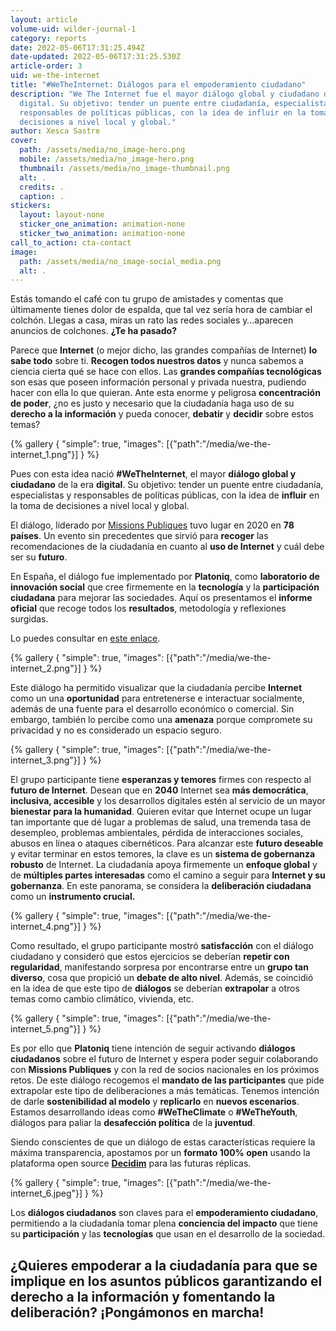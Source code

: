```yaml
---
layout: article
volume-uid: wilder-journal-1
category: reports
date: 2022-05-06T17:31:25.494Z
date-updated: 2022-05-06T17:31:25.530Z
article-order: 3
uid: we-the-internet
title: "#WeTheInternet: Diálogos para el empoderamiento ciudadano"
description: "We The Internet fue el mayor diálogo global y ciudadano de la era
  digital. Su objetivo: tender un puente entre ciudadanía, especialistas y
  responsables de políticas públicas, con la idea de influir en la toma de
  decisiones a nivel local y global."
author: Xesca Sastre
cover:
  path: /assets/media/no_image-hero.png
  mobile: /assets/media/no_image-hero.png
  thumbnail: /assets/media/no_image-thumbnail.png
  alt: .
  credits: .
  caption: .
stickers:
  layout: layout-none
  sticker_one_animation: animation-none
  sticker_two_animation: animation-none
call_to_action: cta-contact
image:
  path: /assets/media/no_image-social_media.png
  alt: .
---
```

Estás tomando el café con tu grupo de amistades y comentas que últimamente tienes dolor de espalda, que tal vez sería hora de cambiar el colchón. Llegas a casa, miras un rato las redes sociales y…aparecen anuncios de colchones. **¿Te ha pasado?**

Parece que **Internet** (o mejor dicho, las grandes compañías de Internet) **lo sabe todo** sobre ti. **Recogen todos nuestros datos** y nunca sabemos a ciencia cierta qué se hace con ellos. Las **grandes compañías tecnológicas** son esas que poseen información personal y privada nuestra, pudiendo hacer con ella lo que quieran. Ante esta enorme y peligrosa **concentración de poder**, ¿no es justo y necesario que la ciudadanía haga uso de su **derecho a la información** y pueda conocer, **debatir** y **decidir** sobre estos temas?

{% gallery { "simple": true, "images": [{"path":"/media/we-the-internet_1.png"}] } %}

Pues con esta idea nació **\#WeTheInternet**, el mayor **diálogo global y ciudadano** de la era **digital**. Su objetivo: tender un puente entre ciudadanía, especialistas y responsables de políticas públicas, con la idea de **influir** en la toma de decisiones a nivel local y global.

El diálogo, liderado por [Missions Publiques](https://missionspubliques.org/?lang=en) tuvo lugar en 2020 en **78 países**. Un evento sin precedentes que sirvió para **recoger** las recomendaciones de la ciudadanía en cuanto al **uso de Internet** y cuál debe ser su **futuro**.

En España, el diálogo fue implementado por **Platoniq**, como **laboratorio de innovación social** que cree firmemente en la **tecnología** y la **participación ciudadana** para mejorar las sociedades. Aquí os presentamos el **informe oficial** que recoge todos los **resultados**, metodología y reflexiones surgidas.

Lo puedes consultar en [este enlace](https://wetheinternet.platoniq.net/uploads/decidim/attachment/file/92/WTI-report-ES_v1_compressed.pdf).

{% gallery { "simple": true, "images": [{"path":"/media/we-the-internet_2.png"}] } %}

Este diálogo ha permitido visualizar que la ciudadanía percibe **Internet** como un una **oportunidad** para entretenerse e interactuar socialmente, además de una fuente para el desarrollo económico o comercial. Sin embargo, también lo percibe como una **amenaza** porque compromete su privacidad y no es considerado un espacio seguro.

{% gallery { "simple": true, "images": [{"path":"/media/we-the-internet_3.png"}] } %}

El grupo participante tiene **esperanzas y temores** firmes con respecto al **futuro de Internet**. Desean que en **2040** Internet sea **más democrática**, **inclusiva, accesible** y los desarrollos digitales estén al servicio de un mayor **bienestar para la humanidad**. Quieren evitar que Internet ocupe un lugar tan importante que dé lugar a problemas de salud, una tremenda tasa de desempleo, problemas ambientales, pérdida de interacciones sociales, abusos en línea o ataques cibernéticos. Para alcanzar este **futuro deseable** y evitar terminar en estos temores, la clave es un **sistema de gobernanza robusto** de Internet. La ciudadanía apoya firmemente un **enfoque global** y de **múltiples partes interesadas** como el camino a seguir para **Internet y su gobernanza**. En este panorama, se considera la **deliberación ciudadana** como un **instrumento crucial.**

{% gallery { "simple": true, "images": [{"path":"/media/we-the-internet_4.png"}] } %}

Como resultado, el grupo participante mostró **satisfacción** con el diálogo ciudadano y consideró que estos ejercicios se deberían **repetir con regularidad**, manifestando sorpresa por encontrarse entre un **grupo tan diverso**, cosa que propició un **debate de alto nivel**. Además, se coincidió en la idea de que este tipo de **diálogos** se deberían **extrapolar** a otros temas como cambio climático, vivienda, etc.

{% gallery { "simple": true, "images": [{"path":"/media/we-the-internet_5.png"}] } %}

Es por ello que **Platoniq** tiene intención de seguir activando **diálogos ciudadanos** sobre el futuro de Internet y espera poder seguir colaborando con **Missions Publiques** y con la red de socios nacionales en los próximos retos. De este diálogo recogemos el **mandato de las participantes** que pide extrapolar este tipo de deliberaciones a más temáticas. Tenemos intención de darle **sostenibilidad al modelo** y **replicarlo** en **nuevos escenarios**. Estamos desarrollando ideas como **\#WeTheClimate** o **\#WeTheYouth**, diálogos para paliar la **desafección política** de la **juventud**.

Siendo conscientes de que un diálogo de estas características requiere la máxima transparencia, apostamos por un **formato 100% open** usando la plataforma open source **[Decidim](https://decidim.org/)** para las futuras réplicas.

{% gallery { "simple": true, "images": [{"path":"/media/we-the-internet_6.jpeg"}] } %}

Los **diálogos ciudadanos** son claves para el **empoderamiento ciudadano**, permitiendo a la ciudadanía tomar plena **conciencia del impacto** que tiene su **participación** y las **tecnologías** que usan en el desarrollo de la sociedad.

## **¿Quieres** **empoderar a la ciudadanía** para que se implique en los asuntos públicos garantizando el derecho a la información y fomentando la deliberación? **¡Pongámonos en marcha!**

